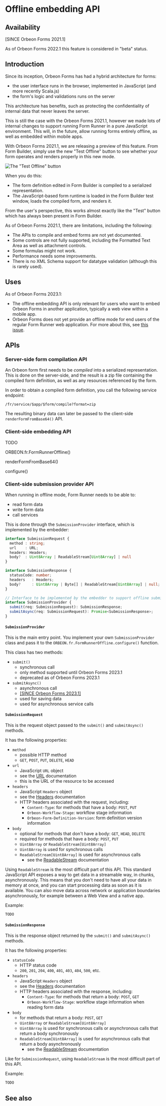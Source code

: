 # Offline embedding API

## Availability

[SINCE Orbeon Forms 2021.1]

As of Orbeon Forms 2022.1 this feature is considered in "beta" status.

## Introduction

Since its inception, Orbeon Forms has had a hybrid architecture for forms:

- the user interface runs in the browser, implemented in JavaScript (and more recently Scala.js)
- the form's logic and validations runs on the server

This architecture has benefits, such as protecting the confidentiality of internal data that never leaves the server.

This is still the case with the Orbeon Forms 2021.1, however we made lots of internal changes to support running Form Runner in a pure JavaScript environment. This will, in the future, allow running forms entirely offline, as well as embedded within mobile apps.

With Orbeon Forms 2021.1, we are releasing a preview of this feature. From Form Builder, simply use the new "Test Offline" button to see whether your form operates and renders properly in this new mode.

![The "Test Offline" button](/form-builder/images/test-offline-button.png)

When you do this:

- The form definition edited in Form Builder is compiled to a serialized representation.
- The JavaScript-based form runtime is loaded in the Form Builder test window, loads the compiled form, and renders it. 

From the user's perspective, this works almost exactly like the "Test" button which has always been present in Form Builder.

As of Orbeon Forms 2021.1, there are limitations, including the following:
 
- The APIs to compile and embed forms are not yet documented.
- Some controls are not fully supported, including the Formatted Text Area as well as attachment controls.
- Some formulas might not work.
- Performance needs some improvements.
- There is no XML Schema support for datatype validation (although this is rarely used).

## Uses

As of Orbeon Forms 2023.1:

- The offline embedding API is only relevant for users who want to embed Orbeon Forms in another application, typically a web view within a mobile app.
- Orbeon Forms does not yet provide an offline mode for end users of the regular Form Runner web application. For more about this, see [this issue](https://github.com/orbeon/orbeon-forms/issues/5184).

## APIs

### Server-side form compilation API

An Orbeon form first needs to be *compiled* into a serialized representation. This is done on the server-side, and the result is a zip file containing the compiled form definition, as well as any resources referenced by the form.

In order to obtain a compiled form definition, you call the following service endpoint:

```
/fr/service/$app/$form/compile?format=zip
```

The resulting binary data can later be passed to the client-side `renderFormFromBase64()` API.

### Client-side embedding API

TODO

ORBEON.fr.FormRunnerOffline()

renderFormFromBase64()

configure()

### Client-side submission provider API

When running in offline mode, Form Runner needs to be able to:

- read form data
- write form data
- call services

This is done through the `SubmissionProvider` interface, which is implemented by the embedder:

```typescript
interface SubmissionRequest {
  method : string;
  url    : URL;
  headers: Headers;
  body?  : Uint8Array | ReadableStream[Uint8Array] | null
}

interface SubmissionResponse {
  statusCode: number;
  headers   : Headers;
  body?     : Uint8Array | Byte[] | ReadableStream[Uint8Array] | null;
}

// Interface to be implemented by the embedder to support offline submissions
interface SubmissionProvider {
  submit(req: SubmissionRequest): SubmissionResponse;
  submitAsync(req: SubmissionRequest): Promise<SubmissionResponse>;
}
```

#### `SubmissionProvider`

This is the main entry point. You implement your own `SubmissionProvider` class and pass it to the `ORBEON.fr.FormRunnerOffline.configure()` function.

This class has two methods:

- `submit()`
    - synchronous call
    - only method supported until Orbeon Forms 2023.1
    - deprecated as of Orbeon Forms 2023.1
- `submitAsync()`
    - asynchronous call
    - [\[SINCE Orbeon Forms 2023.1\]](/release-notes/orbeon-forms-2023.1.md)
    - used for saving data
    - used for asynchronous service calls

#### `SubmissionRequest`

This is the request object passed to the `submit()` and `submitAsync()` methods.

It has the following properties:

- `method`
    - possible HTTP method
    - `GET`, `POST`, `PUT`, `DELETE`, `HEAD`
- `url`
    - JavaScript `URL` object
    - see the [URL](https://developer.mozilla.org/en-US/docs/Web/API/URL) documentation
    - this is the URL of the resource to be accessed
- `headers`
    - JavaScript `Headers` object
    - see the [Headers](https://developer.mozilla.org/en-US/docs/Web/API/Headers) documentation
    - HTTP headers associated with the request, including:
        - `Content-Type`: for methods that have a body: `POST`, `PUT`
        - `Orbeon-Workflow-Stage`: workflow stage information
        - `Orbeon-Form-Definition-Version`: form definition version information
- `body`
    - optional for methods that don't have a body: `GET`, `HEAD`, `DELETE`
    - required for methods that have a body: `POST`, `PUT`
    - `Uint8Array` or `ReadableStream[Uint8Array]`
    - `Uint8Array` is used for synchronous calls
    - `ReadableStream[Uint8Array]` is used for asynchronous calls
        - see the [ReadableStream](https://developer.mozilla.org/en-US/docs/Web/API/ReadableStream) documentation

Using `ReadableStream` is the most difficult part of this API. This standard JavaScript API exposes a way to get data in a streamable way, in chunks, asynchronously. This means that you don't need to have all your data in memory at once, and you can start processing data as soon as it is available. You can also move data across network or application boundaries asynchronously, for example between a Web View and a native app. 

Example:

```javascript
TODO
```

#### `SubmissionResponse`

This is the response object returned by the `submit()` and `submitAsync()` methods.

It has the following properties:

- `statusCode`
    - HTTP status code
    - `200`, `201`, `204`, `400`, `401`, `403`, `404`, `500`, etc.
- `headers`
    - JavaScript `Headers` object
    - see the [Headers](https://developer.mozilla.org/en-US/docs/Web/API/Headers) documentation
    - HTTP headers associated with the response, including:
        - `Content-Type`: for methods that return a body: `POST`, `GET`
        - `Orbeon-Workflow-Stage`: workflow stage information when reading form data
- `body`
    - for methods that return a body: `POST`, `GET`
    - `Uint8Array` or `ReadableStream[Uint8Array]`
    - `Uint8Array` is used for synchronous calls or asynchronous calls that return a body synchronously
    - `ReadableStream[Uint8Array]` is used for asynchronous calls that return a body asynchronously
        - see the [ReadableStream](https://developer.mozilla.org/en-US/docs/Web/API/ReadableStream) documentation

Like for `SubmissionRequest`, using `ReadableStream` is the most difficult part of this API.

Example:

```javascript
TODO
```

## See also

